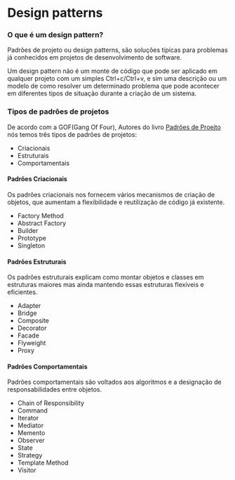 # Design patterns

### O que é um design pattern?
Padrões de projeto ou design patterns, 
são soluções típicas para problemas já conhecidos em projetos de desenvolvimento de software.
 
 Um design pattern não é um monte de código que pode ser aplicado em qualquer projeto com um simples Ctrl+c/Ctrl+v, e sim uma descrição ou um modelo de como resolver um determinado problema que pode acontecer em diferentes tipos de situação durante a criação de um sistema.


### Tipos de padrões de projetos

De acordo com a GOF(Gang Of Four), Autores do livro [Padrões de Proejto](https://www.amazon.com.br/Padr%C3%B5es-Projetos-Solu%C3%A7%C3%B5es-Reutiliz%C3%A1veis-Orientados/dp/8573076100/ref=asc_df_8573076100/?tag=googleshopp00-20&linkCode=df0&hvadid=379748659420&hvpos=&hvnetw=g&hvrand=4531041125556748463&hvpone=&hvptwo=&hvqmt=&hvdev=c&hvdvcmdl=&hvlocint=&hvlocphy=1001590&hvtargid=pla-812887614857&psc=1)
nós temos três tipos de padrões de projetos:

* Criacionais
* Estruturais
* Comportamentais

#### Padrões Criacionais

Os padrões criacionais nos fornecem vários mecanismos de criação de objetos, que aumentam a flexibilidade e reutilização de código já existente.

* Factory Method
* Abstract Factory
* Builder
* Prototype
* Singleton

#### Padrões Estruturais

Os padrões estruturais explicam como montar objetos e classes em estruturas maiores mas ainda mantendo essas estruturas flexíveis e eficientes.

* Adapter
* Bridge
* Composite
* Decorator
* Facade
* Flyweight
* Proxy

#### Padrões Comportamentais

Padrões comportamentais são voltados aos algoritmos e a designação de responsabilidades entre objetos.

* Chain of Responsibility
* Command
* Iterator
* Mediator
* Memento
* Observer
* State
* Strategy
* Template Method
* Visitor